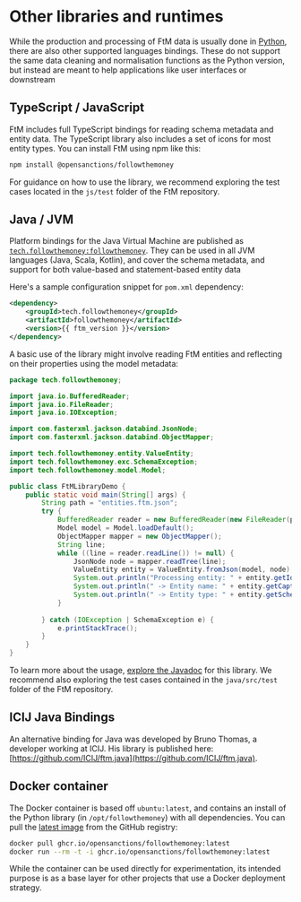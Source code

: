 # Other libraries and runtimes

While the production and processing of FtM data is usually done in [Python](python/index.md), there are also other supported languages bindings. These do not support the same data cleaning and normalisation functions as the Python version, but instead are meant to help applications like user interfaces or downstream 

## TypeScript / JavaScript

FtM includes full TypeScript bindings for reading schema metadata and entity data. The TypeScript library also includes a set of icons for most entity types. You can install FtM using npm like this:

```bash
npm install @opensanctions/followthemoney
```

For guidance on how to use the library, we recommend exploring the test cases located in the `js/test` folder of the FtM repository.

## Java / JVM

Platform bindings for the Java Virtual Machine are published as [`tech.followthemoney:followthemoney`](https://central.sonatype.com/artifact/tech.followthemoney/followthemoney). They can be used in all JVM languages (Java, Scala, Kotlin), and cover the schema metadata, and support for both value-based and statement-based entity data

Here's a sample configuration snippet for `pom.xml` dependency:

```xml
<dependency>
    <groupId>tech.followthemoney</groupId>
    <artifactId>followthemoney</artifactId>
    <version>{{ ftm_version }}</version>
</dependency>
```

A basic use of the library might involve reading FtM entities and reflecting on their properties using the model metadata:

```java
package tech.followthemoney;

import java.io.BufferedReader;
import java.io.FileReader;
import java.io.IOException;

import com.fasterxml.jackson.databind.JsonNode;
import com.fasterxml.jackson.databind.ObjectMapper;

import tech.followthemoney.entity.ValueEntity;
import tech.followthemoney.exc.SchemaException;
import tech.followthemoney.model.Model;

public class FtMLibraryDemo {
    public static void main(String[] args) {
        String path = "entities.ftm.json";
        try {
            BufferedReader reader = new BufferedReader(new FileReader(path));
            Model model = Model.loadDefault();
            ObjectMapper mapper = new ObjectMapper();
            String line;
            while ((line = reader.readLine()) != null) {
                JsonNode node = mapper.readTree(line);
                ValueEntity entity = ValueEntity.fromJson(model, node);
                System.out.println("Processing entity: " + entity.getId());
                System.out.println(" -> Entity name: " + entity.getCaption());
                System.out.println(" -> Entity type: " + entity.getSchema().getLabel());
            }
            
        } catch (IOException | SchemaException e) {
            e.printStackTrace();
        } 
    }
}
```

To learn more about the usage, [explore the Javadoc](https://javadoc.io/doc/tech.followthemoney/followthemoney) for this library. We recommend also exploring the test cases contained in the `java/src/test` folder of the FtM repository.

## ICIJ Java Bindings

An alternative binding for Java was developed by Bruno Thomas, a developer working at ICIJ. His library is published here: [https://github.com/ICIJ/ftm.java](https://github.com/ICIJ/ftm.java).

## Docker container

The Docker container is based off `ubuntu:latest`, and contains an install of the Python library (in `/opt/followthemoney`) with all dependencies. You can pull the [latest image](https://github.com/opensanctions/followthemoney/pkgs/container/followthemoney) from the GitHub registry:

```bash
docker pull ghcr.io/opensanctions/followthemoney:latest
docker run --rm -t -i ghcr.io/opensanctions/followthemoney:latest
```

While the container can be used directly for experimentation, its intended purpose is as a base layer for other projects that use a Docker deployment strategy.

